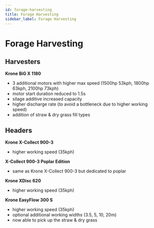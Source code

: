 ```yaml
---
id: forage-harvesting
title: Forage Harvesting
sidebar_label: Forage Harvesting
---
```

# Forage Harvesting

## Harvesters

**Krone BiG X 1180**
- 3 additional motors with higher max speed (1500hp 53kph, 1800hp 63kph, 2100hp 73kph)
- motor start duration reduced to 1.5s
- silage additive increased capacity
- higher discharge rate (to avoid a bottleneck due to higher working speed)
- addition of straw & dry grass fill types

## Headers

**Krone X-Collect 900-3**
- higher working speed (35kph)

**X-Collect 900-3 Poplar Edition**
- same as Krone X-Collect 900-3 but dedicated to poplar

**Krone XDisc 620**
- higher working speed (35kph)

**Krone EasyFlow 300 S**
- higher working speed (35kph)
- optional additional working widths (3.5, 5, 10, 20m)
- now able to pick up the straw & dry grass

